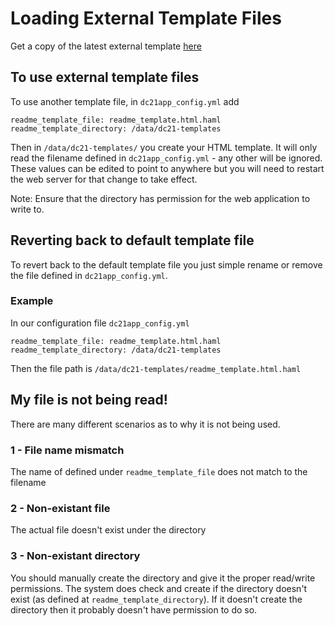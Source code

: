 # Loading External Template Files

Get a copy of the latest external template [here](https://github.com/IntersectAustralia/dc21/tree/master/app/templates/file_set_metadata.html.haml)

## To use external template files
To use another template file, in `dc21app_config.yml` add
```
readme_template_file: readme_template.html.haml
readme_template_directory: /data/dc21-templates
```

Then in `/data/dc21-templates/` you create your HTML template. It will only read the filename defined in `dc21app_config.yml` - any other will be ignored. These values can be edited to point to anywhere but you will need to restart the web server for that change to take effect.

Note: Ensure that the directory has permission for the web application to write to.

## Reverting back to default template file
To revert back to the default template file you just simple rename or remove the file defined in `dc21app_config.yml`.

### Example
In our configuration file `dc21app_config.yml`
```
readme_template_file: readme_template.html.haml
readme_template_directory: /data/dc21-templates
```
Then the file path is `/data/dc21-templates/readme_template.html.haml`

## My file is not being read!
There are many different scenarios as to why it is not being used.
### 1 - File name mismatch
The name of defined under `readme_template_file` does not match to the filename

### 2 - Non-existant file
The actual file doesn't exist under the directory

### 3 - Non-existant directory
You should manually create the directory and give it the proper read/write permissions. The system does check and create if the directory doesn't exist (as defined at `readme_template_directory`). If it doesn't create the directory then it probably doesn't have permission to do so.
